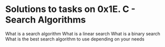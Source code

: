 # Solutions to tasks on 0x1E. C - Search Algorithms

What is a search algorithm
What is a linear search
What is a binary search
What is the best search algorithm to use depending on your needs
